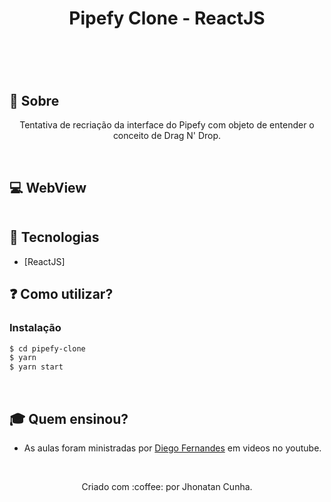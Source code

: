 <img src="https://miro.medium.com/max/4000/1*-dy70uysIH0N9MfVVitzgg.png" alt="">

<h1 align="center">Pipefy Clone - ReactJS<h1>
<p align="center">
<img src="https://img.shields.io/github/repo-size/jhonatancunha/pipefy-clone" alt="">
<img src="https://img.shields.io/github/license/jhonatancunha/pipefy-clone" alt="">
<img src="https://img.shields.io/github/last-commit/jhonatancunha/pipefy-clone?style=plastic" alt="">
</p>

<p align="center>

</p>


<a id="sobre"></a>
## :bookmark: Sobre 
<p align="center">
    Tentativa de recriação da interface do Pipefy com objeto de entender o conceito de Drag N' Drop.
</p>

<br>

## :computer: WebView
<p align="center">
    <img src="imgs/profile.png" alt="">
</p>



## 🚀 Tecnologias

- [ReactJS]

## ❓ Como utilizar?

### Instalação

```bash
$ cd pipefy-clone
$ yarn
$ yarn start
```

<br>

## 🎓 Quem ensinou?

- As aulas foram ministradas por [Diego Fernandes](https://www.youtube.com/watch?v=awRtgpRsdTQ) em videos no youtube.

<br>

<p align="center">
Criado com :coffee: por Jhonatan Cunha.
</p>
